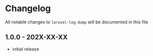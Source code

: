 # Changelog

All notable changes to `laravel-log-dump` will be documented in this file

## 1.0.0 - 202X-XX-XX

- initial release
